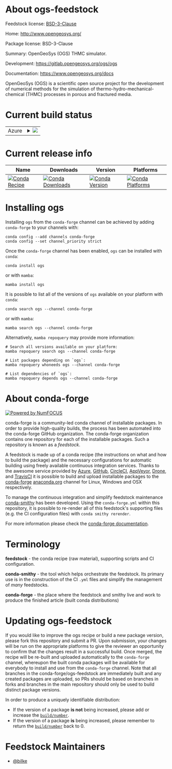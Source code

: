 About ogs-feedstock
===================

Feedstock license: [BSD-3-Clause](https://github.com/conda-forge/ogs-feedstock/blob/main/LICENSE.txt)

Home: http://www.opengeosys.org/

Package license: BSD-3-Clause

Summary: OpenGeoSys (OGS) THMC simulator.

Development: https://gitlab.opengeosys.org/ogs/ogs

Documentation: https://www.opengeosys.org/docs

OpenGeoSys (OGS) is a scientific open source project for the development
of numerical methods for the simulation of thermo-hydro-mechanical-
chemical (THMC) processes in porous and fractured media.


Current build status
====================


<table>
    
  <tr>
    <td>Azure</td>
    <td>
      <details>
        <summary>
          <a href="https://dev.azure.com/conda-forge/feedstock-builds/_build/latest?definitionId=23746&branchName=main">
            <img src="https://dev.azure.com/conda-forge/feedstock-builds/_apis/build/status/ogs-feedstock?branchName=main">
          </a>
        </summary>
        <table>
          <thead><tr><th>Variant</th><th>Status</th></tr></thead>
          <tbody><tr>
              <td>linux_64_python3.10.____cpython</td>
              <td>
                <a href="https://dev.azure.com/conda-forge/feedstock-builds/_build/latest?definitionId=23746&branchName=main">
                  <img src="https://dev.azure.com/conda-forge/feedstock-builds/_apis/build/status/ogs-feedstock?branchName=main&jobName=linux&configuration=linux%20linux_64_python3.10.____cpython" alt="variant">
                </a>
              </td>
            </tr><tr>
              <td>linux_64_python3.11.____cpython</td>
              <td>
                <a href="https://dev.azure.com/conda-forge/feedstock-builds/_build/latest?definitionId=23746&branchName=main">
                  <img src="https://dev.azure.com/conda-forge/feedstock-builds/_apis/build/status/ogs-feedstock?branchName=main&jobName=linux&configuration=linux%20linux_64_python3.11.____cpython" alt="variant">
                </a>
              </td>
            </tr><tr>
              <td>linux_64_python3.12.____cpython</td>
              <td>
                <a href="https://dev.azure.com/conda-forge/feedstock-builds/_build/latest?definitionId=23746&branchName=main">
                  <img src="https://dev.azure.com/conda-forge/feedstock-builds/_apis/build/status/ogs-feedstock?branchName=main&jobName=linux&configuration=linux%20linux_64_python3.12.____cpython" alt="variant">
                </a>
              </td>
            </tr><tr>
              <td>linux_64_python3.13.____cp313</td>
              <td>
                <a href="https://dev.azure.com/conda-forge/feedstock-builds/_build/latest?definitionId=23746&branchName=main">
                  <img src="https://dev.azure.com/conda-forge/feedstock-builds/_apis/build/status/ogs-feedstock?branchName=main&jobName=linux&configuration=linux%20linux_64_python3.13.____cp313" alt="variant">
                </a>
              </td>
            </tr><tr>
              <td>linux_64_python3.9.____cpython</td>
              <td>
                <a href="https://dev.azure.com/conda-forge/feedstock-builds/_build/latest?definitionId=23746&branchName=main">
                  <img src="https://dev.azure.com/conda-forge/feedstock-builds/_apis/build/status/ogs-feedstock?branchName=main&jobName=linux&configuration=linux%20linux_64_python3.9.____cpython" alt="variant">
                </a>
              </td>
            </tr>
          </tbody>
        </table>
      </details>
    </td>
  </tr>
</table>

Current release info
====================

| Name | Downloads | Version | Platforms |
| --- | --- | --- | --- |
| [![Conda Recipe](https://img.shields.io/badge/recipe-ogs-green.svg)](https://anaconda.org/conda-forge/ogs) | [![Conda Downloads](https://img.shields.io/conda/dn/conda-forge/ogs.svg)](https://anaconda.org/conda-forge/ogs) | [![Conda Version](https://img.shields.io/conda/vn/conda-forge/ogs.svg)](https://anaconda.org/conda-forge/ogs) | [![Conda Platforms](https://img.shields.io/conda/pn/conda-forge/ogs.svg)](https://anaconda.org/conda-forge/ogs) |

Installing ogs
==============

Installing `ogs` from the `conda-forge` channel can be achieved by adding `conda-forge` to your channels with:

```
conda config --add channels conda-forge
conda config --set channel_priority strict
```

Once the `conda-forge` channel has been enabled, `ogs` can be installed with `conda`:

```
conda install ogs
```

or with `mamba`:

```
mamba install ogs
```

It is possible to list all of the versions of `ogs` available on your platform with `conda`:

```
conda search ogs --channel conda-forge
```

or with `mamba`:

```
mamba search ogs --channel conda-forge
```

Alternatively, `mamba repoquery` may provide more information:

```
# Search all versions available on your platform:
mamba repoquery search ogs --channel conda-forge

# List packages depending on `ogs`:
mamba repoquery whoneeds ogs --channel conda-forge

# List dependencies of `ogs`:
mamba repoquery depends ogs --channel conda-forge
```


About conda-forge
=================

[![Powered by
NumFOCUS](https://img.shields.io/badge/powered%20by-NumFOCUS-orange.svg?style=flat&colorA=E1523D&colorB=007D8A)](https://numfocus.org)

conda-forge is a community-led conda channel of installable packages.
In order to provide high-quality builds, the process has been automated into the
conda-forge GitHub organization. The conda-forge organization contains one repository
for each of the installable packages. Such a repository is known as a *feedstock*.

A feedstock is made up of a conda recipe (the instructions on what and how to build
the package) and the necessary configurations for automatic building using freely
available continuous integration services. Thanks to the awesome service provided by
[Azure](https://azure.microsoft.com/en-us/services/devops/), [GitHub](https://github.com/),
[CircleCI](https://circleci.com/), [AppVeyor](https://www.appveyor.com/),
[Drone](https://cloud.drone.io/welcome), and [TravisCI](https://travis-ci.com/)
it is possible to build and upload installable packages to the
[conda-forge](https://anaconda.org/conda-forge) [anaconda.org](https://anaconda.org/)
channel for Linux, Windows and OSX respectively.

To manage the continuous integration and simplify feedstock maintenance
[conda-smithy](https://github.com/conda-forge/conda-smithy) has been developed.
Using the ``conda-forge.yml`` within this repository, it is possible to re-render all of
this feedstock's supporting files (e.g. the CI configuration files) with ``conda smithy rerender``.

For more information please check the [conda-forge documentation](https://conda-forge.org/docs/).

Terminology
===========

**feedstock** - the conda recipe (raw material), supporting scripts and CI configuration.

**conda-smithy** - the tool which helps orchestrate the feedstock.
                   Its primary use is in the construction of the CI ``.yml`` files
                   and simplify the management of *many* feedstocks.

**conda-forge** - the place where the feedstock and smithy live and work to
                  produce the finished article (built conda distributions)


Updating ogs-feedstock
======================

If you would like to improve the ogs recipe or build a new
package version, please fork this repository and submit a PR. Upon submission,
your changes will be run on the appropriate platforms to give the reviewer an
opportunity to confirm that the changes result in a successful build. Once
merged, the recipe will be re-built and uploaded automatically to the
`conda-forge` channel, whereupon the built conda packages will be available for
everybody to install and use from the `conda-forge` channel.
Note that all branches in the conda-forge/ogs-feedstock are
immediately built and any created packages are uploaded, so PRs should be based
on branches in forks and branches in the main repository should only be used to
build distinct package versions.

In order to produce a uniquely identifiable distribution:
 * If the version of a package **is not** being increased, please add or increase
   the [``build/number``](https://docs.conda.io/projects/conda-build/en/latest/resources/define-metadata.html#build-number-and-string).
 * If the version of a package **is** being increased, please remember to return
   the [``build/number``](https://docs.conda.io/projects/conda-build/en/latest/resources/define-metadata.html#build-number-and-string)
   back to 0.

Feedstock Maintainers
=====================

* [@bilke](https://github.com/bilke/)

